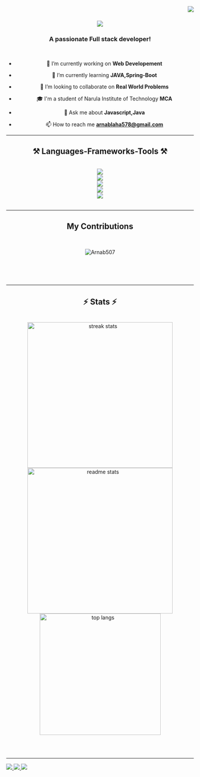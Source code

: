 <img align="right" src="https://visitor-badge.laobi.icu/badge?page_id=Arnab507.Arnab507" />

<h1 align="center">
    <img src="https://readme-typing-svg.herokuapp.com/?font=Righteous&size=35&center=true&vCenter=true&width=500&height=70&duration=4000&lines=Hi+There!+👋;+I'm+Arnab+Laha!;" />
</h1>

<h3 align="center">A passionate Full stack developer!</h3>

<br/>

<div align="center">

  - 🔭 I’m currently working on **Web Developement**

  - 🌱 I’m currently learning **JAVA,Spring-Boot**
  
  - 👯 I’m looking to collaborate on **Real World Problems**
  
  - 🎓 I'm a student of Narula Institute of Technology **MCA**
  
  - 💬 Ask me about **Javascript,Java**
  
  - 📫 How to reach me **arnablaha578@gmail.com**

 </div>


 <hr/>

<h2 align="center">⚒️ Languages-Frameworks-Tools ⚒️</h2>
<br/>
<div align="center">
    <img src="https://skillicons.dev/icons?i=react,bootstrap,mui,html&theme=light" /> <br>
    <img src="https://skillicons.dev/icons?i=css,vscode,tailwind,redux&theme=light" /> <br>
    <img src="https://skillicons.dev/icons?i=github&theme=light" /> <br>
    <img src="https://skillicons.dev/icons?i=nodejs,javascript,express&theme=light" /> <br>
    <img src="https://skillicons.dev/icons?i=firebase,mongodb,c,java,mysql,jest&theme=light" /><br>
</div>

<br/>
<hr/>

<div align="center">
  <h2> My Contributions</h2>
  <br>
  <p><img align="center" src="https://github-readme-activity-graph.vercel.app/graph?username=Arnab507&theme=react" alt="Arnab507" /></p>

  <br/><br/><br/>
</div>

<hr/>

<h2 align="center">⚡ Stats ⚡</h2>
<br>
<div align=center>
  
  <img width=390 src="https://streak-stats.demolab.com/?user=Arnab507" alt="streak stats"/>
  <img width=390 src="https://github-readme-stats.vercel.app/api?username=Arnab507&count_private=true&show_icons=true&theme=react&rank_icon=github&border_radius=10" alt="readme stats" />
  <br/>
  <img width=325 align="center" src="https://github-readme-stats.vercel.app/api/top-langs/?username=Arnab507&theme=dark&hide_border=false&include_all_commits=false&count_private=false&layout=compact" alt="top langs" />
</div>

<br/><br/>

<hr/>
<div align="left">
  <a href="mailto:arnablaha578@gmail.com">
    <img src="https://img.shields.io/badge/Gmail-333333?style=for-the-badge&logo=gmail&logoColor=red" />
  </a>
  <a href="https://linkedin.com/in/arnab-laha578" target="_blank">
    <img src="https://img.shields.io/badge/LinkedIn-0077B5?style=for-the-badge&logo=linkedin&logoColor=white" target="_blank" />
  </a>
  <a href="https://twitter.com/ArnabLaha578" target="_blank">
     <img src="https://img.shields.io/badge/Twitter-1DA1F2?style=for-the-badge&logo=twitter&logoColor=white" target="_blank" /> <!-- sqlite, safari, google-chrome are other good icon options -->
  </a>
</div>

<br/>



<br/>
